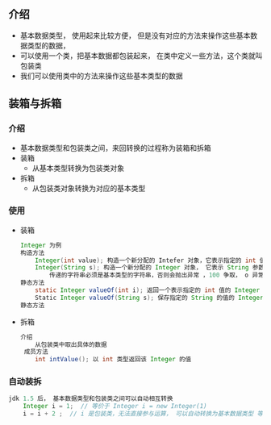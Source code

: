 ## 介绍

* 基本数据类型， 使用起来比较方便， 但是没有对应的方法来操作这些基本数据类型的数据，
* 可以使用一个类，把基本数据都包装起来， 在类中定义一些方法，这个类就叫包装类
* 我们可以使用类中的方法来操作这些基本类型的数据

## 装箱与拆箱

### 介绍

* 基本数据类型和包装类之间，来回转换的过程称为装箱和拆箱
* 装箱
    * 从基本类型转换为包装类对象
* 拆箱
    * 从包装类对象转换为对应的基本类型

### 使用

* 装箱

    ```java
    Integer 为例
    构造方法
        Integer(int value); 构造一个新分配的 Intefer 对象，它表示指定的 int 值
        Integer(String s); 构造一个新分配的 Integer 对象， 它表示 String 参数指示的 int 值
        	传递的字符串必须是基本类型的字符串，否则会抛出异常 ，100 争取， o 异常
    静态方法
        static Integer valueOf(int i); 返回一个表示指定的 int 值的 Integer 实例
        Static Integer valueOf(String s); 保存指定的 String 的值的 Integer 对象
    静态方法
    ```

* 拆箱

    ```java
    介绍
        从包装类中取出具体的数据
     成员方法
        int intValue(); 以 int 类型返回该 Integer 的值
    ```

### 自动装拆

```java
jdk 1.5 后， 基本数据类型和包装类之间可以自动相互转换
    Integer i = 1;  // 等价于 Integer i = new Integer(1)
	i = i + 2 ;  // i 是包装类，无法直接参与运算， 可以自动转换为基本数据类型 等价于  i = i.intValue + 2
```



